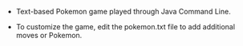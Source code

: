 
- Text-based Pokemon game played through Java Command Line. 

- To customize the game, edit the pokemon.txt file to add additional moves or Pokemon.
